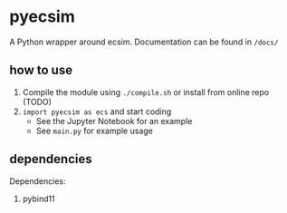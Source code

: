 # pyecsim

A Python wrapper around ecsim. Documentation can be found in `/docs/`

## how to use

1. Compile the module using `./compile.sh` or install from online repo (TODO)
2. `import pyecsim as ecs` and start coding
    * See the Jupyter Notebook for an example
    * See `main.py` for example usage

## dependencies

Dependencies:

1. pybind11
